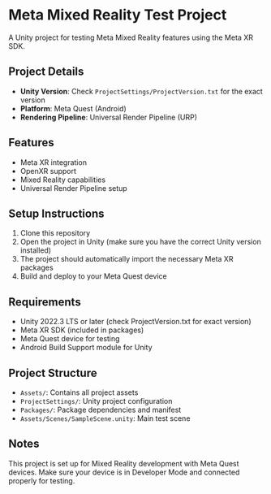 # Meta Mixed Reality Test Project

A Unity project for testing Meta Mixed Reality features using the Meta XR SDK.

## Project Details

- **Unity Version**: Check `ProjectSettings/ProjectVersion.txt` for the exact version
- **Platform**: Meta Quest (Android)
- **Rendering Pipeline**: Universal Render Pipeline (URP)

## Features

- Meta XR integration
- OpenXR support
- Mixed Reality capabilities
- Universal Render Pipeline setup

## Setup Instructions

1. Clone this repository
2. Open the project in Unity (make sure you have the correct Unity version installed)
3. The project should automatically import the necessary Meta XR packages
4. Build and deploy to your Meta Quest device

## Requirements

- Unity 2022.3 LTS or later (check ProjectVersion.txt for exact version)
- Meta XR SDK (included in packages)
- Meta Quest device for testing
- Android Build Support module for Unity

## Project Structure

- `Assets/`: Contains all project assets
- `ProjectSettings/`: Unity project configuration
- `Packages/`: Package dependencies and manifest
- `Assets/Scenes/SampleScene.unity`: Main test scene

## Notes

This project is set up for Mixed Reality development with Meta Quest devices. Make sure your device is in Developer Mode and connected properly for testing.
